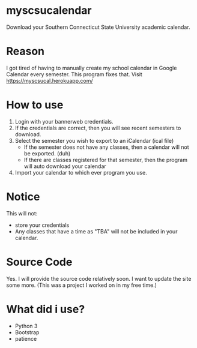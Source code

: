 # myscsucalendar
Download your Southern Connecticut State University academic calendar.

# Reason
I got tired of having to manually create my school calendar in Google Calendar every semester. This program fixes that. Visit https://myscsucal.herokuapp.com/

# How to use
1. Login with your bannerweb credentials.
2. If the credentials are correct, then you will see recent semesters to download.
3. Select the semester you wish to export to an iCalendar (ical file)
   * If the semester does not have any classes, then a calendar will not be exported. (duh)
   * If there are classes registered for that semester, then the program will auto download your calendar
4. Import your calendar to which ever program you use.

# Notice
This will not:
* store your credentials
* Any classes that have a time as "TBA" will not be included in your calendar.

# Source Code
Yes. I will provide the source code relatively soon. I want to update the site some more. (This was a project I worked on in my free time.)

# What did i use?
* Python 3
* Bootstrap
* patience
